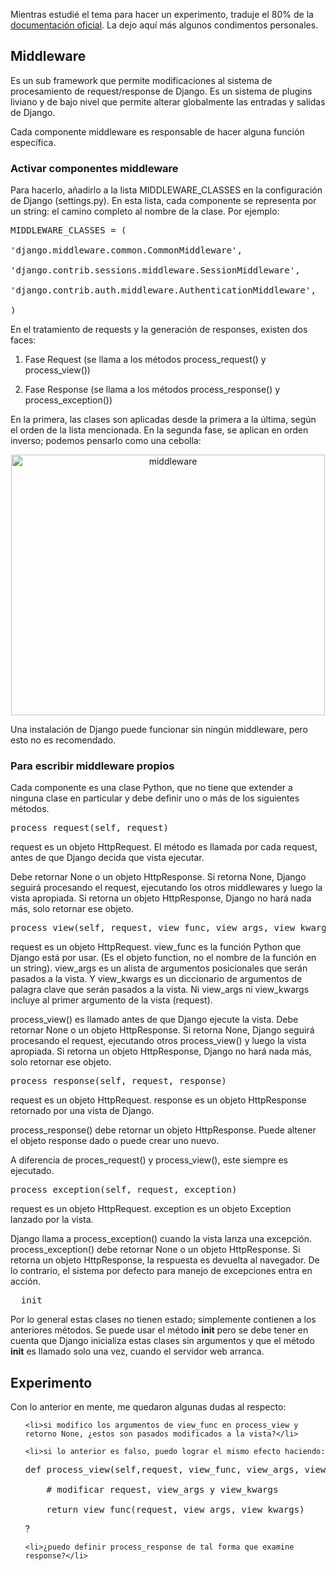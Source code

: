 <html><body><p>Mientras estudié el tema para hacer un experimento, traduje el 80% de la <a href="http://docs.djangoproject.com/en/dev/topics/http/middleware/" target="_blank">documentación oficial</a>. La dejo aquí más algunos condimentos personales.

</p><h2>Middleware</h2>

Es un sub framework que permite modificaciones al sistema de procesamiento de request/response de Django. Es un sistema de plugins liviano y de bajo nivel que permite alterar globalmente las entradas y salidas de Django.



Cada componente middleware es responsable de hacer alguna función específica.

<h3>Activar componentes middleware</h3>

Para hacerlo, añadirlo a la lista MIDDLEWARE_CLASSES en la configuración de Django (settings.py). En esta lista, cada componente se representa por un string: el camino completo al nombre de la clase. Por ejemplo:

<pre>MIDDLEWARE_CLASSES = (

'django.middleware.common.CommonMiddleware',

'django.contrib.sessions.middleware.SessionMiddleware',

'django.contrib.auth.middleware.AuthenticationMiddleware',

)</pre>

En el tratamiento de requests y la generación de responses, existen dos faces:



1) Fase Request (se llama a los métodos process_request() y process_view())

2) Fase Response (se llama a los métodos process_response() y process_exception())



En la primera, las clases son aplicadas desde la primera a la última, según el orden de la lista mencionada. En la segunda fase, se aplican en orden inverso; podemos pensarlo como una cebolla:

<p style="text-align: center;"><img class="aligncenter size-full wp-image-1740" title="middleware" src="/wp-content/uploads/2009/08/middleware.png" alt="middleware" width="502" height="417"></p>



Una instalación de Django puede funcionar sin ningún middleware, pero esto no es recomendado.

<h3>Para escribir middleware propios</h3>

Cada componente es una clase Python, que no tiene que extender a ninguna clase en particular y debe definir uno o más de los siguientes métodos.

<pre>process_request(self, request)</pre>

request es un objeto HttpRequest. El método es llamada por cada request, antes de que Django decida que vista ejecutar.



Debe retornar None o un objeto HttpResponse. Si retorna None, Django seguirá procesando el request, ejecutando los otros middlewares y luego la vista apropiada. Si retorna un objeto HttpResponse, Django no hará nada más, solo retornar ese objeto.

<pre>process_view(self, request, view_func, view_args, view_kwargs)</pre>

request es un objeto HttpRequest. view_func es la función Python que Django está por usar. (Es el objeto function, no el nombre de la función en un string). view_args es un alista de argumentos posicionales que serán pasados a la vista. Y view_kwargs es un diccionario de argumentos de palagra clave que serán pasados a la vista. Ni view_args ni view_kwargs incluye al primer argumento de la vista (request).



process_view() es llamado antes de que Django ejecute la vista. Debe retornar None o un objeto HttpResponse. Si retorna None, Django seguirá procesando el request, ejecutando otros process_view() y luego la vista apropiada. Si retorna un objeto HttpResponse, Django no hará nada más, solo retornar ese objeto.

<pre>process_response(self, request, response)</pre>

request es un objeto HttpRequest. response es un objeto HttpResponse retornado por una vista de Django.



process_response() debe retornar un objeto HttpResponse. Puede altener el objeto response dado o puede crear uno nuevo.



A diferencia de proces_request() y process_view(), este siempre es ejecutado.

<pre>process_exception(self, request, exception)</pre>

request es un objeto HttpRequest. exception es un objeto Exception lanzado por la vista.



Django llama a process_exception() cuando la vista lanza una excepción. process_exception() debe retornar None o un objeto HttpResponse. Si retorna un objeto HttpResponse, la respuesta es devuelta al navegador. De lo contrario, el sistema por defecto para manejo de excepciones entra en acción.

<pre>__init__</pre>

Por lo general estas clases no tienen estado; simplemente contienen a los anteriores métodos. Se puede usar el método __init__ pero se debe tener en cuenta que Django inicializa estas clases sin argumentos y que el método __init__ es llamado solo una vez, cuando el servidor web arranca.

<h2>Experimento</h2>

Con lo anterior en mente, me quedaron algunas dudas al respecto:

<ul>

	<li>si modifico los argumentos de view_func en process_view y retorno None, ¿estos son pasados modificados a la vista?</li>

	<li>si lo anterior es falso, puedo lograr el mismo efecto haciendo:



<pre>def process_view(self,request, view_func, view_args, view_kwargs):

    # modificar request, view_args y view_kwargs

    return view_func(request, view_args, view_kwargs)</pre>

?</li>

	<li>¿puedo definir process_response de tal forma que examine response?</li>

</ul></body></html>